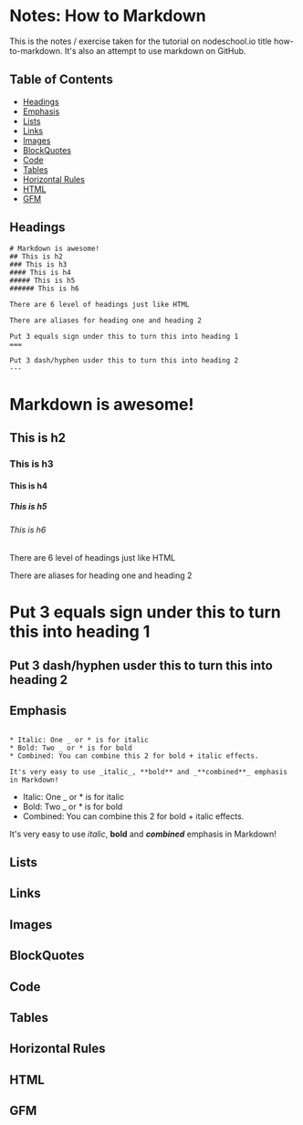 # Notes: How to Markdown

This is the notes / exercise taken for the tutorial on nodeschool.io title how-to-markdown. It's also an attempt to use markdown on GitHub.

## Table of Contents
* [Headings](#headings)
* [Emphasis](#emphasis)
* [Lists](#lists)
* [Links](#links)
* [Images](#images)
* [BlockQuotes](#blockquotes)
* [Code](#code)
* [Tables](#tables)
* [Horizontal Rules](#horizontalrules)
* [HTML](#html)
* [GFM](#gfm)

<a name="headings" />

## Headings

```
# Markdown is awesome!
## This is h2
### This is h3
#### This is h4
##### This is h5
###### This is h6

There are 6 level of headings just like HTML

There are aliases for heading one and heading 2

Put 3 equals sign under this to turn this into heading 1
===

Put 3 dash/hyphen usder this to turn this into heading 2
---
```

# Markdown is awesome!
## This is h2
### This is h3
#### This is h4
##### This is h5
###### This is h6

There are 6 level of headings just like HTML

There are aliases for heading one and heading 2

Put 3 equals sign under this to turn this into heading 1
===

Put 3 dash/hyphen usder this to turn this into heading 2
---

<a name="emphasis" />

## Emphasis

```

* Italic: One _ or * is for italic
* Bold: Two _ or * is for bold
* Combined: You can combine this 2 for bold + italic effects.

It's very easy to use _italic_, **bold** and _**combined**_ emphasis in Markdown!

```


* Italic: One _ or * is for italic
* Bold: Two _ or * is for bold
* Combined: You can combine this 2 for bold + italic effects.

It's very easy to use _italic_, **bold** and _**combined**_ emphasis in Markdown!



<a name="lists" />

## Lists

<a name="links" />

## Links

<a name="images" />

## Images

<a name="blockquotes" />

## BlockQuotes

<a name="code" />

## Code

<a name="tables" />

## Tables

<a name="horizontalrules" />

## Horizontal Rules

<a name="html" />

## HTML

<a name="gfm" />

## GFM